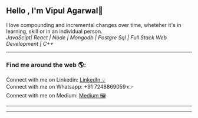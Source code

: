 ## Hello , I'm  Vipul Agarwal👋
I love compounding and incremental changes over time, wheteher it's in learning, skill or in an individual person.<br> 
*JavaScipt| React | Node | Mongodb | Postgre Sql | Full Stack Web Development | C++*

<hr>

<h3> Find me around the web 🌎:</h3>
  Connect with me on Linkedin: <a href="https://www.linkedin.com/in/vipul-agarwal-743341219/" target="_blank">LinkedIn 💡</a><br>
  Connect with me on Whatsapp: +91 7248869059 👉<br>
  Connect with me on Medium: <a href ="https://medium.com/@VA9757" target="_blank">Medium 🖼</a><br>
<hr>


 <hr>
